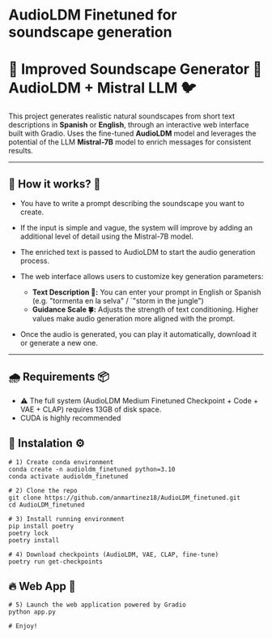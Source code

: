 # AudioLDM Finetuned for soundscape generation

# 🌄 Improved Soundscape Generator 🌳 AudioLDM + Mistral LLM 🐦

This project generates realistic natural soundscapes from short text descriptions in **Spanish** or **English**, through an interactive web interface built with Gradio.
Uses the fine-tuned **AudioLDM** model and leverages the potential of the LLM **Mistral-7B** model to enrich messages for consistent results.

---

## 🍂 How it works? 🌊

- You have to write a prompt describing the soundscape you want to create.
- If the input is simple and vague, the system will improve by adding an additional level of detail using the Mistral-7B model.
- The enriched text is passed to AudioLDM to start the audio generation process.
- The web interface allows users to customize key generation parameters:

    - **Text Description 📝:** You can enter your prompt in English or Spanish  (e.g. "tormenta en la selva" / `"storm in the jungle")
    - **Guidance Scale 🍀:** Adjusts the strength of text conditioning. Higher values make audio generation more aligned with the prompt.

- Once the audio is generated, you can play it automatically, download it or generate a new one.

---

## 🌧️ Requirements 📦 

- ⚠️ The full system (AudioLDM Medium Finetuned Checkpoint + Code + VAE + CLAP) requires 13GB of disk space.
- CUDA is highly recommended


## 🌵 Instalation ⚙️ 

```shell
# 1) Create conda environment
conda create -n audioldm_finetuned python=3.10
conda activate audioldm_finetuned

# 2) Clone the repo
git clone https://github.com/anmartinez18/AudioLDM_finetuned.git
cd AudioLDM_finetuned

# 3) Install running environment
pip install poetry
poetry lock
poetry install

# 4) Download checkpoints (AudioLDM, VAE, CLAP, fine-tune)
poetry run get-checkpoints

```

## 🔥 Web App 🦉

```shell
# 5) Launch the web application powered by Gradio
python app.py

# Enjoy!

